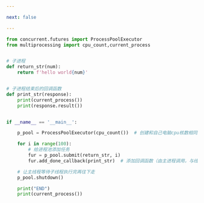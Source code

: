 ```yaml
---

next: false

---
```




<BlogInfo id="511" title="32.进程池中添加额外的任务" author="白日梦想猿" pv=0 read_times=0 pre_cost_time="0分30秒" category="并发编程" tag_list="['并发编程']" create_time="2022.03.05 22:23:29" update_time="2022.03.05 22:33:43" />

```python
from concurrent.futures import ProcessPoolExecutor
from multiprocessing import cpu_count,current_process


# 子进程
def return_str(num):
    return f'hello world{num}'


# 子进程结束后的回调函数
def print_str(response):
    print(current_process())
    print(response.result())


if __name__ == '__main__':

    p_pool = ProcessPoolExecutor(cpu_count())  # 创建和自己电脑cpu核数相同进程数的进程池

    for i in range(100):
        # 给进程池添加任务
        fur = p_pool.submit(return_str, i)
        fur.add_done_callback(print_str)  # 添加回调函数（由主进程调用，与线程池不一样）

    # 让主线程等待子线程执行完再往下走
    p_pool.shutdown()

    print("END")
    print(current_process())


```



<ActionBox />
